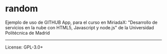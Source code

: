 random
====

Ejemplo de uso de GITHUB App, para el curso en MiriadaX: 
"Desarrollo de servicios en la nube con HTML5, Javascript y node.js"
de la Universidad Politécnica de Madrid

---

License: GPL-3.0+
